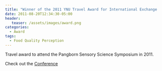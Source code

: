 ```yaml
---
title: "Winner of the 2011 YNU Travel Award for International Exchange Promotion"
date: 2011-08-20T12:34:30-05:00
header:
   teaser: /assets/images/award.png
categories:
  - Award
tags:
  - Food Quality Perception
---
```


Travel award to attend the Pangborn Sensory Science Symposium in 2011.

Check out the [Conference][URL] 

[URL]: http://www.pangbornsymposium.com/


